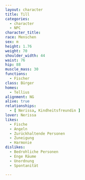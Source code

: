 ```yaml
---
layout: character
title: Till
categories:
  - character
  - NPC
character_title: 
race: Menschen
sex: m
height: 1.76
weight: 70
shoulder_width: 44
waist: 76
hip: 88
muscle_mass: 30
functions:
  - Fischer
class: Bürger
homes:
  - Tellius
alignment: NG
alive: true
relationships:
  - [ Nerissa, Kindheitsfreundin ]
lover: Nerissa
likes:
  - Fische
  - Angeln
  - Zurückhaltende Personen
  - Zuneigung
  - Harmonie
dislikes:
  - Bedrohliche Personen
  - Enge Räume
  - Unordnung
  - Spontanität

---
```



